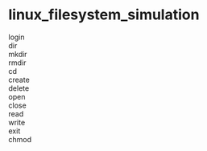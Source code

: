 linux_filesystem_simulation
===========================
login      
dir       
mkdir            
rmdir            
cd               
create      
delete      
open       
close      
read       
write       
exit              
chmod             

